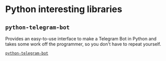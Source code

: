 # Python interesting libraries

## `python-telegram-bot`

Provides an easy-to-use interface to make a Telegram Bot in Python and takes some work off the programmer, so you don't have to repeat yourself.

[`python-telegram-bot`](https://python-telegram-bot.org/) 

